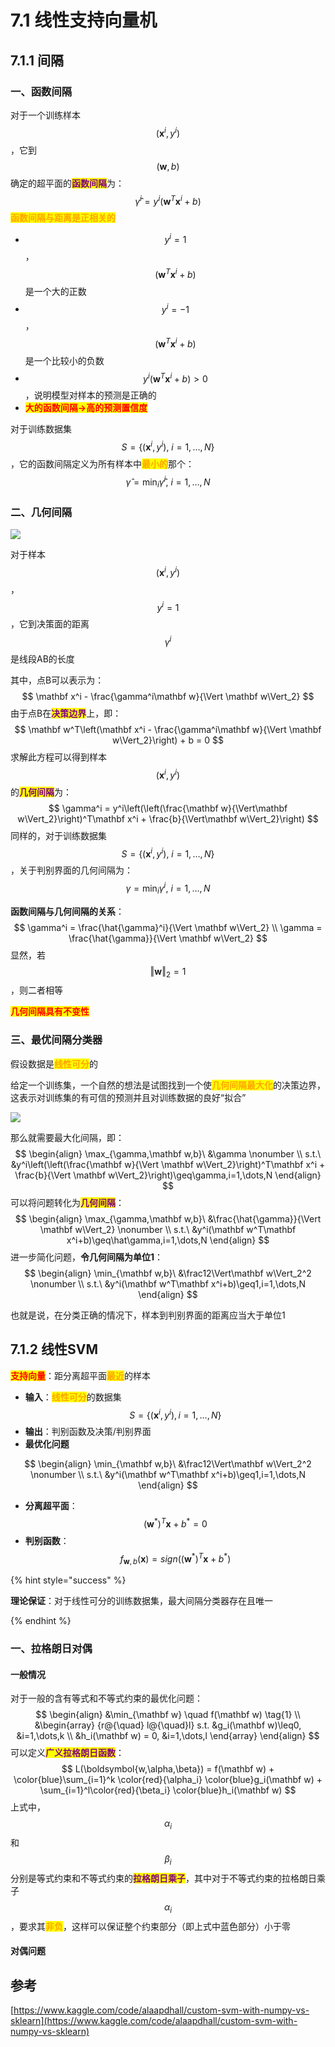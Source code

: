 # 7.1 线性支持向量机

## 7.1.1 间隔

### 一、函数间隔

对于一个训练样本$$(\mathbf x^i,y^i)$$，它到$$(\mathbf w,b)$$确定的超平面的<mark style="color:purple;">**函数间隔**</mark>为：
$$
\hat{\gamma}^i = y^i(\mathbf w^T\mathbf x^i+b)
$$
<mark style="color:orange;">**函数间隔与距离是正相关的**</mark>



- $$y^i=1$$，$$(\mathbf w^T\mathbf x^i + b)$$是一个大的正数
- $$y^i=-1$$，$$(\mathbf w^T\mathbf x^i + b)$$是一个比较小的负数
- $$y^i(\mathbf w^T\mathbf x^i+b)>0$$，说明模型对样本的预测是正确的
- <mark style="color:red;">**大的函数间隔→高的预测置信度**</mark>



对于训练数据集$$S = \{(\mathbf x^i,y^i),\ i=1,\dots,N\}$$，它的函数间隔定义为所有样本中<mark style="color:orange;">**最小的**</mark>那个：
$$
\hat{\gamma} = \min_i \hat{\gamma}^i,\ i=1,\dots,N
$$


### 二、几何间隔

![](../.gitbook/assets/7.1.1.png)

对于样本$$(\mathbf x^i,y^i)$$，$$y^i=1$$，它到决策面的距离$$\gamma^i$$是线段AB的长度

其中，点B可以表示为：
$$
\mathbf x^i - \frac{\gamma^i\mathbf w}{\Vert \mathbf w\Vert_2}
$$
由于点B在<mark style="color:purple;">**决策边界**</mark>上，即：
$$
\mathbf w^T\left(\mathbf x^i - \frac{\gamma^i\mathbf w}{\Vert \mathbf w\Vert_2}\right) + b = 0
$$
求解此方程可以得到样本$$(\mathbf x^i,y^i)$$的<mark style="color:purple;">**几何间隔**</mark>为：
$$
\gamma^i = y^i\left(\left(\frac{\mathbf w}{\Vert\mathbf w\Vert_2}\right)^T\mathbf x^i + \frac{b}{\Vert\mathbf w\Vert_2}\right)
$$
同样的，对于训练数据集$$S = \{(\mathbf x^i,y^i),\ i=1,\dots,N\}$$，关于判别界面的几何间隔为：
$$
\gamma = \min_i \gamma^i,\ i=1,\dots,N
$$


**函数间隔与几何间隔的关系**：
$$
\gamma^i = \frac{\hat{\gamma}^i}{\Vert \mathbf w\Vert_2}
\\
\gamma = \frac{\hat{\gamma}}{\Vert \mathbf w\Vert_2}
$$
显然，若$$\Vert \mathbf w\Vert_2=1$$，则二者相等



<mark style="color:red;">**几何间隔具有不变性**</mark>



### 三、最优间隔分类器

假设数据是<mark style="color:orange;">**线性可分**</mark>的

给定一个训练集，一个自然的想法是试图找到一个使<mark style="color:orange;">**几何间隔最大化**</mark>的决策边界，这表示对训练集的有可信的预测并且对训练数据的良好“拟合”

![](../.gitbook/assets/7.1.2.png)

那么就需要最大化间隔，即：
$$
\begin{align}
\max_{\gamma,\mathbf w,b}\ &\gamma \nonumber
\\
s.t.\ &y^i\left(\left(\frac{\mathbf w}{\Vert \mathbf w\Vert_2}\right)^T\mathbf x^i + \frac{b}{\Vert \mathbf w\Vert_2}\right)\geq\gamma,i=1,\dots,N
\end{align}
$$
可以将问题转化为<mark style="color:purple;">**几何间隔**</mark>：
$$
\begin{align}
\max_{\gamma,\mathbf w,b}\ &\frac{\hat{\gamma}}{\Vert \mathbf w\Vert_2} \nonumber
\\
s.t.\ &y^i(\mathbf w^T\mathbf x^i+b)\geq\hat\gamma,i=1,\dots,N
\end{align}
$$
进一步简化问题，**令几何间隔为单位1**：
$$
\begin{align}
\min_{\mathbf w,b}\ &\frac12\Vert\mathbf w\Vert_2^2 \nonumber
\\
s.t.\ &y^i(\mathbf w^T\mathbf x^i+b)\geq1,i=1,\dots,N
\end{align}
$$


也就是说，在分类正确的情况下，样本到判别界面的距离应当大于单位1



## 7.1.2 线性SVM

<mark style="color:red;">**支持向量**</mark>：距分离超平面<mark style="color:orange;">**最近**</mark>的样本



- **输入**：<mark style="color:orange;">**线性可分**</mark>的数据集$$S=\{(\mathbf x^i,y^i),i=1,\dots,N\}$$
- **输出**：判别函数及决策/判别界面
- **最优化问题**

$$
\begin{align}
\min_{\mathbf w,b}\ &\frac12\Vert\mathbf w\Vert_2^2 \nonumber
\\
s.t.\ &y^i(\mathbf w^T\mathbf x^i+b)\geq1,i=1,\dots,N
\end{align}
$$

- **分离超平面**：$$(\mathbf w^*)^T\mathbf x + b^* = 0$$
- **判别函数**：$$f_{\mathbf w,b}(\mathbf x) = sign((\mathbf w^*)^T\mathbf x + b^*)$$



{% hint style="success" %}

**理论保证**：对于线性可分的训练数据集，最大间隔分类器存在且唯一

{% endhint %}



### 一、拉格朗日对偶

#### 一般情况

对于一般的含有等式和不等式约束的最优化问题：
$$
\begin{align}
&\min_{\mathbf w} \quad f(\mathbf w) \tag{1}
\\
&\begin{array}
{r@{\quad} l@{\quad}l}
s.t. &g_i(\mathbf w)\leq0, &i=1,\dots,k
\\
 &h_i(\mathbf w) = 0, &i=1,\dots,l
\end{array}
\end{align}
$$
可以定义<mark style="color:purple;">**广义拉格朗日函数**</mark>：
$$
L(\boldsymbol{w,\alpha,\beta}) = f(\mathbf w) + \color{blue}\sum_{i=1}^k \color{red}{\alpha_i} \color{blue}g_i(\mathbf w) + \sum_{i=1}^l\color{red}{\beta_i} \color{blue}h_i(\mathbf w)
$$
 上式中，$$\alpha_i$$和$$\beta_i$$分别是等式约束和不等式约束的<mark style="color:purple;">**拉格朗日乘子**</mark>，其中对于不等式约束的拉格朗日乘子$$\alpha_i$$，要求其<mark style="color:orange;">**非负**</mark>，这样可以保证整个约束部分（即上式中蓝色部分）小于零



#### 对偶问题





## 参考

[https://www.kaggle.com/code/alaapdhall/custom-svm-with-numpy-vs-sklearn](https://www.kaggle.com/code/alaapdhall/custom-svm-with-numpy-vs-sklearn)
